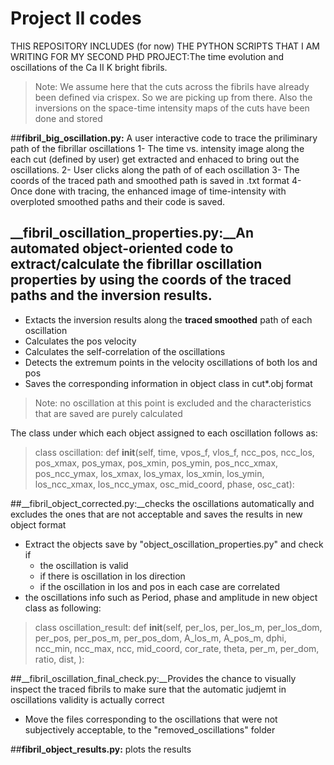 # Project II codes
THIS REPOSITORY INCLUDES (for now) THE PYTHON SCRIPTS THAT I AM WRITING FOR MY SECOND PHD PROJECT:The time evolution and oscillations of the Ca II K bright fibrils.

>Note: We assume here that the cuts across the fibrils have already been defined via crispex. So we are picking up from there. Also the inversions on the space-time intensity maps of the cuts have been done and stored

##__fibril_big_oscillation.py:__ A user interactive code to trace the priliminary path of the fibrillar oscillations
1- The time vs. intensity image along the each cut (defined by user) get extracted and enhaced to bring out the oscillations.
2- User clicks along the path of of each oscillation
3- The coords of the traced path and smoothed path is saved in .txt format
4- Once done with tracing, the enhanced image of time-intensity with overploted smoothed paths and their code is saved.

## __fibril_oscillation_properties.py:__An automated object-oriented code to extract/calculate the fibrillar oscillation properties by using the coords of the traced paths and the inversion results.
- Extacts the inversion results along the **traced smoothed** path of each oscillation
- Calculates the pos velocity
- Calculates the self-correlation of the oscillations
- Detects the extremum points in the velocity oscillations of both los and pos
- Saves the corresponding information in object class in cut*.obj format
> Note: no oscillation at this point is excluded and the characteristics that are saved are purely calculated

The class under which each object assigned to each oscillation follows as:
>class oscillation:
    def __init__(self, time, vpos_f, vlos_f, ncc_pos, ncc_los, pos_xmax, pos_ymax, pos_xmin, pos_ymin, pos_ncc_xmax, pos_ncc_ymax, los_xmax, los_ymax, los_xmin, los_ymin, los_ncc_xmax, los_ncc_ymax, osc_mid_coord, phase, osc_cat):

##__fibril_object_corrected.py:__checks the oscillations automatically and excludes the ones that are not acceptable and saves the results in new object format
- Extract the objects save by "object_oscillation_properties.py" and check if
   - the oscillation is valid
   - if there is oscillation in los direction
   - if the oscillation in los and pos in each case are correlated
- the oscillations info such as Period, phase and amplitude in new object class as following:
>class oscillation_result:
    def __init__(self,
                 per_los,
                 per_los_m,
                 per_los_dom,
                 per_pos,
                 per_pos_m,
                 per_pos_dom,
                 A_los_m,
                 A_pos_m,
                 dphi,
                 ncc_min,
                 ncc_max,
                 ncc,
                 mid_coord,
                 cor_rate,
                 theta,
                 per_m,
                 per_dom,
                 ratio,
                 dist,
                 ):

##__fibril_oscillation_final_check.py:__Provides the chance to visually inspect the traced fibrils to make sure that the automatic judjemt in oscillations validity is actually correct
- Move the files corresponding to the oscillations that were not subjectively acceptable, to the "removed_oscillations" folder

##__fibril_object_results.py:__ plots the results

